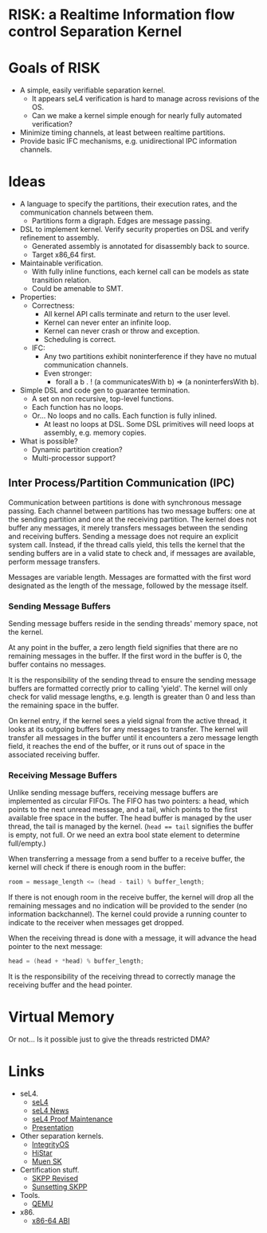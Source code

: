# RISK: a Realtime Information flow control Separation Kernel

# Goals of RISK

- A simple, easily verifiable separation kernel.
  - It appears seL4 verification is hard to manage across revisions of the OS.
  - Can we make a kernel simple enough for nearly fully automated verification?
- Minimize timing channels, at least between realtime partitions.
- Provide basic IFC mechanisms, e.g. unidirectional IPC information channels.

# Ideas

- A language to specify the partitions, their execution rates, and the communication channels between them.
  - Partitions form a digraph.  Edges are message passing.
- DSL to implement kernel.  Verify security properties on DSL and verify refinement to assembly.
  - Generated assembly is annotated for disassembly back to source.
  - Target x86\_64 first.
- Maintainable verification.
  - With fully inline functions, each kernel call can be models as state transition relation.
  - Could be amenable to SMT.
- Properties:
  - Correctness:
    - All kernel API calls terminate and return to the user level.
    - Kernel can never enter an infinite loop.
    - Kernel can never crash or throw and exception.
    - Scheduling is correct.
  - IFC:
    - Any two partitions exhibit noninterference if they have no mutual communication channels.
    - Even stronger:
      - forall a b . ! (a communicatesWith b) => (a noninterfersWith b).
- Simple DSL and code gen to guarantee termination.
  - A set on non recursive, top-level functions.
  - Each function has no loops.
  - Or... No loops and no calls.  Each function is fully inlined.
    - At least no loops at DSL.  Some DSL primitives will need loops at assembly, e.g. memory copies.
- What is possible?
  - Dynamic partition creation?
  - Multi-processor support?

## Inter Process/Partition Communication (IPC)

Communication between partitions is done with synchronous message passing.
Each channel between partitions has two message buffers: one at the sending partition and one at the receiving partition.
The kernel does not buffer any messages, it merely transfers messages between the sending and receiving buffers.
Sending a message does not require an explicit system call.  Instead, if the thread calls yield, this tells the kernel
that the sending buffers are in a valid state to check and, if messages are available,  perform message transfers.

Messages are variable length.  Messages are formatted with the first word designated as the length 
of the message, followed by the message itself.

### Sending Message Buffers

Sending message buffers reside in the sending threads' memory space, not the kernel.

At any point in the buffer, a zero length field signifies
that there are no remaining messages in the buffer.
If the first word in the buffer is 0, the buffer contains no messages.

It is the responsibility of the sending thread to ensure the sending message buffers
are formatted correctly prior to calling 'yield'.
The kernel will only check for valid message lengths, e.g. length is greater than 0 and less than 
the remaining space in the buffer.

On kernel entry, if the kernel sees a yield signal from the active thread, it looks at its outgoing buffers
for any messages to transfer.  The kernel will transfer all messages in the buffer
until it encounters a zero message length field, it reaches the end of the buffer,
or it runs out of space in the associated receiving buffer.

### Receiving Message Buffers

Unlike sending message buffers, receiving message buffers are implemented as
circular FIFOs.  The FIFO has two pointers: a head, which points to the next unread message,
and a tail, which points to the first available free space in the buffer.  The 
head buffer is managed by the user thread, the tail is managed by the kernel.
(`head == tail` signifies the buffer is empty, not full.  Or we need an 
extra bool state element to determine full/empty.)

When transferring a message from a send buffer to a receive buffer, the kernel
will check if there is enough room in the buffer:

```c
room = message_length <= (head - tail) % buffer_length;
```

If there is not enough room in the receive buffer, the kernel will drop
all the remaining messages and no indication will be provided to the sender (no information backchannel).
The kernel could provide a running counter to indicate to the receiver when messages get dropped.

When the receiving thread is done with a message, it will advance the head pointer
to the next message:

```c
head = (head + *head) % buffer_length;
```

It is the responsibility of the receiving thread to correctly manage the receiving buffer and the head pointer.

# Virtual Memory

Or not...  Is it possible just to give the threads restricted DMA?

# Links

- seL4.
  - [seL4](http://ssrg.nicta.com.au/projects/seL4/)
  - [seL4 News](http://microkerneldude.wordpress.com/2013/05/03/closing-the-gap-real-os-security-finally-in-reach/)
  - [seL4 Proof Maintenance](http://ssrg.nicta.com.au/projects/TS/maintenance.pml)
  - [Presentation](http://plosworkshop.org/2011/presentations/heiser.pdf)
- Other separation kernels.
  - [IntegrityOS](http://www.ghs.com/products/rtos/integrity.html)
  - [HiStar](http://www.scs.stanford.edu/histar/)
  - [Muen SK](http://muen.codelabs.ch/)
- Certification stuff.
  - [SKPP Revised](http://fm.csl.sri.com/LAW/2010/law2010-03-Levin-Nguyen-Irvine.pdf)
  - [Sunsetting SKPP](https://www.niap-ccevs.org/pp/pp.cfm?id=pp_skpp_hr_v1.03/&CFID=18625880&CFTOKEN=df14a452be6f0ace-5898D0A1-960A-B84F-7165A6A332503768)
- Tools.
  - [QEMU](http://wiki.qemu.org/Main_Page)
- x86.
  - [x86-64 ABI](http://www.x86-64.org/documentation/abi.pdf)



